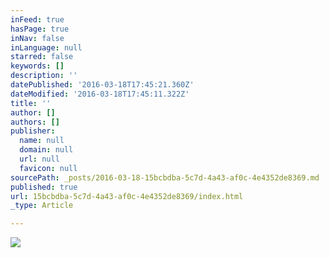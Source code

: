 ```yaml
---
inFeed: true
hasPage: true
inNav: false
inLanguage: null
starred: false
keywords: []
description: ''
datePublished: '2016-03-18T17:45:21.360Z'
dateModified: '2016-03-18T17:45:11.322Z'
title: ''
author: []
authors: []
publisher:
  name: null
  domain: null
  url: null
  favicon: null
sourcePath: _posts/2016-03-18-15bcbdba-5c7d-4a43-af0c-4e4352de8369.md
published: true
url: 15bcbdba-5c7d-4a43-af0c-4e4352de8369/index.html
_type: Article

---
```

![](https://the-grid-user-content.s3-us-west-2.amazonaws.com/e3ed0a48-f8d5-42f2-a4c2-801ce0b58494.jpg)